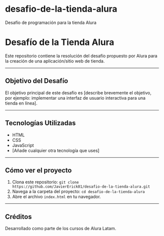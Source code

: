 # desafio-de-la-tienda-alura
Desafío de programación para la tienda Alura

# Desafío de la Tienda Alura

Este repositorio contiene la resolución del desafío propuesto por Alura para la creación de una aplicación/sitio web de tienda.

---

## Objetivo del Desafío

El objetivo principal de este desafío es [describe brevemente el objetivo, por ejemplo: implementar una interfaz de usuario interactiva para una tienda en línea].

---

## Tecnologías Utilizadas

* HTML
* CSS
* JavaScript
* [Añade cualquier otra tecnología que uses]

---

## Cómo ver el proyecto

1.  Clona este repositorio: `git clone https://github.com/JavierErick01/desafio-de-la-tienda-alura.git`
2.  Navega a la carpeta del proyecto: `cd desafio-de-la-tienda-alura`
3.  Abre el archivo `index.html` en tu navegador.

---

## Créditos

Desarrollado como parte de los cursos de Alura Latam.
